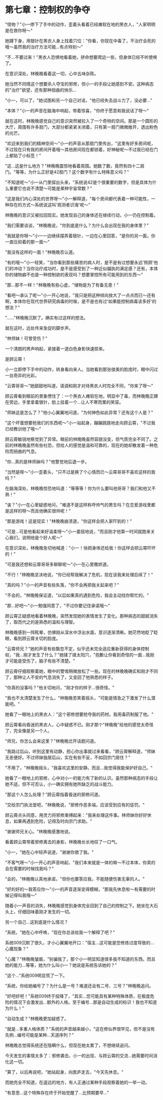 # 第七章：控制权的争夺

"怪物？"小一停下了手中的动作，歪着头看着已经瘫软在地的黑衣人，"人家明明是在救你呀～"

她蹲下身，用银针在黑衣人身上找着穴位："你看，你现在中毒了，不治疗会死的哦～虽然我的治疗方法可能...有点特别～"

"不...不要过来！"黑衣人恐惧地看着她，拼命想要爬远一些，但身体已经不听使唤了。

在意识深处，林晚晚看着这一切，心中五味杂陈。

她当然不同情这个想要杀人夺宝的邪修，但小一的手段让她感到不安。这种病态的"治疗"欲望，还有那种扭曲的快乐...

"小一，可以了，"她试图和另一个自己对话，"他已经失去战斗力了，没必要..."

"本体？"小一的声音在脑海中响起，带着惊喜，"你终于愿意和我说话了呀～"

就在这时，林晚晚感觉自己的意识突然被拉入了一个奇特的空间。那是一个圆形的大厅，周围有许多扇门，大部分都紧紧关闭着，只有第一扇门微微敞开，透出粉色的光芒。

"欢迎来到我们的精神空间～"小一的声音从那扇门里传出，"这里有好多房间呢，不过现在只有我的房间开着哦～其他房间现在都锁着，好神秘呢～不过我已经在门上都贴了小标签！"

"这...这是什么地方？"林晚晚震惊地看着周围。她数了数，竟然有四十二扇门。"等等，为什么正好是42扇门？这个数字有什么特殊意义吗？"

"不知道呢～"小一从门里探出头来，"系统说42是个很重要的数字，但是具体为什么重要它也说不清楚～可能是某种宇宙常数？"

"这是我们内心深处的世界呀～"小一解释道，"每个房间都代表着一种可能性，一种存在的方式～系统说这叫'观测者识海'呢～"

林晚晚的意识又被拉回现实。她发现自己的身体还在继续行动，小一仍在控制着。

"我们需要谈谈，"林晚晚说，"你到底是什么？为什么会出现在我的身体里？"

"我就是你呀～"小一一边继续摆弄着银针，一边在心里回答，"是你的另一面，你一直压抑着的那一面～"

"我没有这样的一面！"林晚晚否认道。

"有的哦～"小一轻笑，"当你看到那些痛苦的病人时，是不是有过想要永远'照顾'他们的冲动？当你治疗成功时，是不是感受到了一种近似偏执的满足感？还有，本体你的储物癖不也是一种控制欲的表现吗？想要掌控所有可能用到的东西～"

"那...那不一样！"林晚晚有些心虚，"储物是为了有备无患！"

"看吧～承认了呢～"小一开心地说，"我只是把这种倾向放大了一点点而已～还有啊，本体你在现代世界研究病毒的时候，是不是也有过'如果能控制病毒该多好'的想法？"

"......"林晚晚沉默了。确实有过这样的想法。


就在这时，远处传来急促的脚步声。

"林师妹！可曾受伤？"

一个清朗的男声响起，紧接着一道白色身影快速掠来。

是顾云霄！

小一立即停下手中的动作，转身看向来人。当她看到那张俊美的脸庞时，眼中闪过一丝奇异的光彩。

"云霄哥哥～"她甜甜地叫道，语调和刚才对待黑衣人时完全不同，"你来了呀～"

顾云霄看到眼前的景象愣住了：一个黑衣人瘫软在地，明显中了毒，而林晚晚正蹲在旁边，手里拿着银针，脸上挂着一个...让人不寒而栗的笑容。

"师妹这是怎么了？"他小心翼翼地问道，"为何神色如此异常？还有这个人是？"

"这个坏蛋想要抢我们的东西呢～"小一站起身，蹦蹦跳跳地走向顾云霄，"不过我已经教训他了哦～"

顾云霄敏锐地察觉到了异常。眼前的林晚晚虽然容貌没变，但气质完全不同了。之前的林晚晚虽然有些社恐，但给人的感觉是温和可靠的，现在的她却散发着一种危险而扭曲的气息。

"你...真的是林师妹吗？"他警觉地后退一步。

"当然是呀～"小一歪着头，"只不过是换了个心情而已～云霄哥哥不喜欢这样的我吗？"

在脑海深处，林晚晚惊恐地叫道："等等等！你为什么要叫他哥哥？我们和他又不熟！"

"诶？"小一在心里疑惑地问，"难道不是这样称呼帅气的男生吗？在恋爱游戏里都是这样的呀～而且他确实很帅呢！"

"那是游戏！这是现实！"林晚晚崩溃道，"你这样会把人家吓到的！"

"可是...可是他看起来好温柔呀～"小一委屈地说，"而且刚才他第一时间就跑来关心我们，说明他是个好人呢～"

在意识深处，林晚晚急切地喊道："小一！快把身体还给我！你这样会把云霄吓坏的！"

"可是我还想和云霄哥哥多聊聊呢～"小一在心里撒娇道。

"不行！"林晚晚坚决地说，"你已经帮我解决了危机，现在该我来处理后续了！"

"真的吗？"小一的声音有些失落，"你不会再把我关起来吧？"

"不会的，"林晚晚保证道，"以后如果真的遇到危险，我会主动找你帮忙的。"

"那...好吧～"小一勉强同意了，"不过你要记住承诺哦～"

顾云霄正疑惑地看着林晚晚，突然发现她的表情发生了变化。那种病态的甜腻消失了，取而代之的是熟悉的温和与理智。

林晚晚感到一阵眩晕，仿佛刚从深水中浮出水面，意识逐渐清晰。她茫然地眨了眨眼，看到顾云霄关切的脸庞。

"云霄师兄？"她的声音有些飘忽不定，似乎还未完全适应重新获得的身体控制权，"我...刚才发生了什么？"她揉了揉太阳穴，"抱歉让你看到奇怪的一面...我刚才可能是受伤了，脑子有些不清楚。"

顾云霄仔细观察着她，眼中的警惕稍微放松了一些。现在的林晚晚确实和刚才不同了，那种让人不安的气息消失了，又变回了他熟悉的样子。

"你真的没事吗？"他关切地问，"刚才你的样子...很奇怪。"

"我也不太清楚发生了什么，"林晚晚苦笑着摇头，"可能是情急之下激发了什么潜能吧。"

她看了一眼地上的黑衣人："这个邪修想要抢夺我的药材。我用毒药制服了他。"

顾云霄看向昏迷的黑衣人，心中疑惑不已。刚才那个"林晚晚"给他的感觉太奇怪了，完全像是另一个人。

"师兄，你怎么会来这里？"林晚晚岔开话题问道。

"我路过后山，听到这里有动静，担心你出事就过来看看，"顾云霄解释道，"师妹无恙便好。不过师妹独居后山，实在有些不妥，不如回宗门居住？"

"不用了，"林晚晚摇头，"我喜欢这里的安静。而且...我觉得我能保护好自己。"

她看了一眼地上的邪修，心中对小一的能力有了新的认识。虽然那种病态的手段让她不适，但不可否认，小一确实拥有她所缺乏的战斗能力。

"那这个人怎么处理？"顾云霄指着昏迷的邪修问道。

"交给宗门执法堂吧，"林晚晚说，"邪修作恶多端，应该受到应有的惩罚。"

顾云霄点头同意，用灵力将邪修束缚起来："我来处理这件事。林师妹你好好休息，如果再遇到危险，记得及时向宗门求助。"

"谢谢师兄关心。"林晚晚感激地说。

看着顾云霄带着邪修离去的身影，林晚晚长长地叹了一口气。

"小一，"她在心中轻声说道，"谢谢你救了我。"

"不客气呀～"小一开心的声音响起，"我们本来就是一体的嘛～不过本体，你真的会在需要的时候找我吗？"

"会的，"林晚晚认真地承诺，"但你也要答应我，不能随便伤害无辜的人。"

"好的好的～我答应你～"小一的声音逐渐变得模糊，"那我先休息啦～有需要的时候记得叫我哦～"

随着小一声音的消失，林晚晚感觉到身体完全回到了自己的控制之下。她坐在大石头上，仔细回味着刚才发生的一切。

另一个自己...这到底是什么情况？

"系统，"她在心中呼唤，"现在你总该给我一个解释了吧？"

系统009沉默了很久，才小心翼翼地开口："宿主...这可能是您修炼过度导致的...心魔现象？"

"心魔？"林晚晚皱眉，"别骗我了，那个小一明显知道很多我不知道的东西。而且她的能力...等等，她为什么叫小一？她说是系统告诉她的？"

"这个..."系统009明显慌了一下。

"系统，你给她编号了？为什么是一号？难道还会有二号、三号？"林晚晚追问。

"好吧好吧！"系统009终于投降了，"其实...您可能具有某种特殊体质，在极度危险的情况下会激发出...额外的人格。至于编号...那是自动生成的标识！我也不知道为什么！"

"自动生成？"林晚晚更加疑惑了。

"就是...多重人格体质？"系统的声音越来越小，"这在修仙界很罕见，但不是没有先例...编号可能是某种...天道序列？"

林晚晚总觉得系统还在隐瞒什么，但现在她太累了，不想继续追问。

今天发生的事情太多了：邪修袭击、小一的出现、与顾云霄的交流...她需要时间消化这一切。

"算了，以后再说吧，"她站起身，向医庐走去，"今天先休息。"

而她完全不知道，在遥远的地方，有人正通过某种手段观察着她的一举一动。

"有意思...这个特殊存在终于开始觉醒了...比预期要早..."